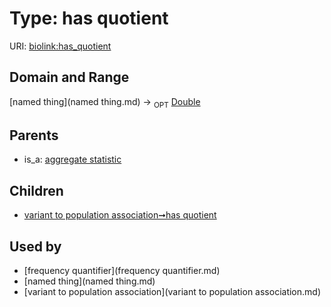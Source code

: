 
# Type: has quotient




URI: [biolink:has_quotient](https://w3id.org/biolink/vocab/has_quotient)


## Domain and Range

[named thing](named thing.md) ->  <sub>OPT</sub> [Double](type/Double.md)

## Parents

 *  is_a: [aggregate statistic](aggregate_statistic.md)

## Children

 *  [variant to population association➞has quotient](variant_to_population_association_has_quotient.md)

## Used by

 * [frequency quantifier](frequency quantifier.md)
 * [named thing](named thing.md)
 * [variant to population association](variant to population association.md)
